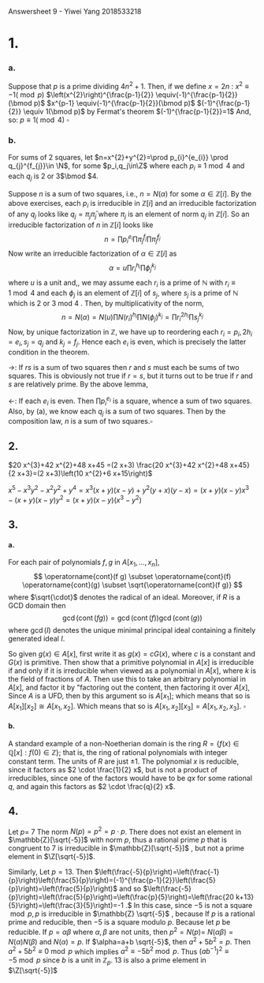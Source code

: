 Answersheet 9  - Yiwei Yang 2018533218

# 1.

### a.

Suppose that $p$ is a prime dividing $4 n^{2}+1$.
Then, if we define $x=2 n$ :
$x^{2} \equiv-1(\bmod p)$
$\left(x^{2}\right)^{\frac{p-1}{2}} \equiv(-1)^{\frac{p-1}{2}}(\bmod p)$
$x^{p-1} \equiv(-1)^{\frac{p-1}{2}}(\bmod p)$
$(-1)^{\frac{p-1}{2}} \equiv 1(\bmod p)$ by Fermat's theorem
$(-1)^{\frac{p-1}{2}}=1$
And, so: $p \equiv 1(\bmod 4)$ $\square$

### b.

For sums of 2 squares, let $n=x^{2}+y^{2}=\prod p_{i}^{e_{i}} \prod q_{j}^{f_{j}}\in \N$, for some $p_i,q_j\in\Z$ where each $p_{i} \equiv 1 \bmod 4$ and each $q_{j}$ is 2 or 3$\bmod $4.

Suppose $n$ is a sum of two squares, i.e., $n=N(\alpha)$ for some $\alpha \in \mathbb{Z}[i] .$ By the above exercises, each $p_{i}$ is irreducible in $\mathbb{Z}[i]$ and an irreducible factorization of any $q_{j}$ looks like $q_{j}=\pi_{j} \bar{\pi}_{j}$ where $\pi_{j}$ is an element of norm $q_{j}$ in $\mathbb{Z}[i] .$ So an irreducible factorization of $n$ in $\mathbb{Z}[i]$ looks like
$$
n=\prod p_{i}^{e_{i}} \prod \pi_{j}^{f_{j}} \prod \bar{\pi}_{j}^{f_{j}}
$$
Now write an irreducible factorization of $\alpha \in \mathbb{Z}[i]$ as
$$
\alpha=u \prod r_{i}^{h_{i}} \prod \phi_{j}^{k_{j}}
$$
where $u$ is a unit and,, we may assume each $r_{i}$ is a prime of $\mathbb{N}$ with $r_{i} \equiv 1 \bmod 4$ and each $\phi_{j}$ is an element of $\mathbb{Z}[i]$ of $s_{j}$, where $s_{j}$ is a prime of $\mathbb{N}$ which is 2 or 3 mod 4 . Then, by multiplicativity of the norm,
$$
n=N(\alpha)=N(u) \prod N\left(r_{i}\right)^{h_{i}} \prod N\left(\phi_{j}\right)^{k_{j}}=\prod r_{i}^{2 h_{i}} \prod s_{j}^{k_{j}}
$$
Now, by unique factorization in $\mathbb{Z}$, we have up to reordering each $r_{i}=p_{i}, 2 h_{i}=e_{i}, s_{j}=q_{j}$ and $k_{j}=f_{j}$. Hence each $e_{i}$ is even, which is precisely the latter condition in the theorem.



$\rightarrow$: If $r s$ is a sum of two squares then $r$ and $s$ must each be sums of two squares. This is obviously not true if $r=s$, but it turns out to be true if $r$ and $s$ are relatively prime. By the above lemma,

$\leftarrow$:  If each $e_{i}$ is even. Then $\prod p_{i}^{e_{i}}$ is a square, whence a sum of two squares. Also, by (a), we know each $q_{j}$ is a sum of two squares. Then by the composition law, $n$ is a sum of two squares.$\square$

## 2.

$20 x^{3}+42 x^{2}+48 x+45 =(2 x+3) \frac{20 x^{3}+42 x^{2}+48 x+45}{2 x+3}=(2 x+3)\left(10 x^{2}+6 x+15\right)$

$x^{5}-x^{3} y^{2}-x^{2} y^{2}+y^{4}=x^{3}(x+y)(x-y)+y^{2}(y+x)(y-x)=(x+y)(x-y) x^{3}-(x+y)(x-y) y^{2}=(x+y)(x-y)\left(x^{3}-y^{2}\right)$

## 3.

#### a.

For each pair of polynomials $f, g$ in $A\left[x_{1}, \ldots, x_{n}\right]$,
$$
\operatorname{cont}(f g) \subset \operatorname{cont}(f) \operatorname{cont}(g) \subset \sqrt{\operatorname{cont}(f g)}
$$
where $\sqrt{\cdot}$ denotes the radical of an ideal. Moreover, if $R$ is a GCD domain  then
$$
\operatorname{gcd}(\operatorname{cont}(f g))=\operatorname{gcd}(\operatorname{cont}(f)) \operatorname{gcd}(\operatorname{cont}(g))
$$
where $\operatorname{gcd}(I)$ denotes the unique minimal principal ideal containing a finitely generated ideal $I$. 

So given $g(x) \in A[x]$, first write it as $g(x)=c G(x)$, where $c$ is a constant and $G(x)$ is primitive. Then show that a primitive polynomial in $A[x]$ is irreducible if and only if it is irreducible when viewed as a polynomial in $A[x]$, where $k$ is the field of fractions of $A$. Then use this to take an arbitrary polynomial in $A[x]$, and factor it by "factoring out the content, then factoring it over $A[x]$, 
Since $A$ is a UFD, then by this argument so is $A\left[x_{1}\right] ;$ which means that so is $A\left[x_{1}\right]\left[x_{2}\right] \cong A\left[x_{1}, x_{2}\right] .$ Which means that so is $A\left[x_{1}, x_{2}\right]\left[x_{3}\right]=A\left[x_{1}, x_{2}, x_{3}\right] .$ $\square$

#### b.

A standard example of a non-Noetherian domain is the ring $R=\{f(x) \in \mathbb{Q}[x]: f(0) \in \mathbb{Z}\} ;$ that is, the ring of rational polynomials with integer constant term. The units of $R$ are just $\pm 1$. The polynomial $x$ is reducible, since it factors as $2 \cdot \frac{1}{2} x$, but is not a product of irreducibles, since one of the factors would have to be $q x$ for some rational $q$, and again this factors as $2 \cdot \frac{q}{2} x$.



## 4. 

Let $p =$  7  The norm $N(p)=p^{2}=p \cdot p$.  There does not exist an element in $\mathbb{Z}[\sqrt{-5}]$ with norm $p$,  thus a rational prime $p$ that is congruent to $7$ is irreducible in $\mathbb{Z}[\sqrt{-5}]$ , but not a prime element in $\Z[\sqrt{-5}]$.

Similarly, Let  $p =13 .$ Then $\left(\frac{-5}{p}\right)=\left(\frac{-1}{p}\right)\left(\frac{5}{p}\right)=(-1)^{\frac{p-1}{2}}\left(\frac{5}{p}\right)=\left(\frac{5}{p}\right)$ and so $\left(\frac{-5}{p}\right)=\left(\frac{5}{p}\right)=\left(\frac{p}{5}\right)=\left(\frac{20 k+13}{5}\right)=\left(\frac{3}{5}\right)=-1 .$ In this case, since $-5$ is not a square $\bmod p, p$ is irreducible in $\mathbb{Z} \sqrt{-5}$ , because If $p$ is a rational prime and reducible, then $-5$ is a square modulo $p .$ Because let $p$ be reducible. If $p=\alpha \beta$ where $\alpha, \beta$ are not units, then $p^{2}=N(p)=$
$N(\alpha \beta)=N(\alpha) N(\beta)$ and $N(\alpha)=p .$ If $\alpha=a+b \sqrt{-5}$, then $a^{2}+5 b^{2}=p .$ Then $a^{2}+5 b^{2} \equiv 0 \bmod p$ which implies $a^{2} \equiv-5 b^{2} \bmod p .$ Thus $\left(a b^{-1}\right)^{2} \equiv-5 \bmod p$ since $b$ is a unit in $\mathbb{Z}_{p}$. $13$ is also a prime element in $\Z[\sqrt{-5}]$